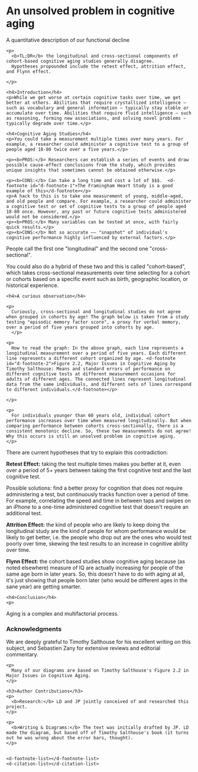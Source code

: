 <!doctype html>

<head>
  <meta charset="utf-8">
  <meta name="viewport" content="width=device-width, initial-scale=1">
  <style id="distill-article-specific-styles">
    <%=require("static/styles.css") %>
  </style>
  <script src="https://distill.pub/template.v2.js"></script>
</head>

<body>

  <d-front-matter>
    <script type="text/json">
      <%= JSON.stringify(require("./frontmatter.json"), null, 4) %>
    </script>
  </d-front-matter>

  <d-title>
    <h1>An unsolved problem in cognitive aging</h1>
    <p>A quantitative description of our functional decline</p>
  </d-title>

  <d-article>

    <p>
      <b>TL;DR</b> the longitudinal and cross-sectional components of cohort-based cognitive aging studies generally disagree.
      Hypotheses propounded include the retest effect, attrition effect, and Flynn effect.

    </p>

    <h4>Introduction</h4>
    <p>While we get worse at certain cognitive tasks over time, we get better at others. Abilities that require crystallized intelligence — such as vocabulary and general information — typically stay stable or accumulate over time. Abilities that require fluid intelligence — such as reasoning, forming new associations, and solving novel problems — typically degrade over time.</p>

    <h4>Cognitive Aging Studies</h4>
    <p>You could take a measurement multiple times over many years. For example, a researcher could administer a cognitive test to a group of people aged 18-80 twice over a five years.</p>
    
    <p><b>PROS:</b> Researchers can establish a series of events and draw possible cause-effect conclusions from the study, which provides unique insights that sometimes cannot be obtained otherwise.</p>
    
    <p><b>CONS:</b> Can take a long time and cost a lot of $$$.  <d-footnote id="d-footnote-1">The Framingham Heart Study is a good example of this</d-footnote></p>
    <p>A hack to this is to take one measurement of young, middle-aged, and old people and compare. For example, a researcher could administer a cognitive test or set of cognitive tests to a group of people aged 18-80 once. However, any past or future cognitive tests administered would not be considered.</p>
    <p><b>PROS:</b> Many variables can be tested at once, with fairly quick results.</p>
    <p><b>CONS:</b> Not so accurate –– "snapshot" of individual's cognitive performance highly influenced by external factors.</p>
   <p>People call the first one "longitudinal" and the second one "cross-sectional".</p>
<p>You could also do a hybrid of these two and this is called "cohort-based", which takes cross-sectional measurements over time selecting for a cohort or cohorts based on a specific event such as birth, geographic location, or historical experience. 
 </p>

    <h4>A curious observation</h4>

    <p>
      Curiously, cross-sectional and longitudinal studies do not agree when grouped in cohorts by age! The graph below is taken from a study testing "episodic memory factor score", a proxy for verbal memory, over a period of five years grouped into cohorts by age.
      </p>
<figure class="l-screen">
<div id="observablehq-5cb18737"></div>
<script type="module">
import {Runtime, Inspector} from "https://cdn.jsdelivr.net/npm/@observablehq/runtime@4/dist/runtime.js";
import define from "https://api.observablehq.com/@laurademing/cognition-with-age.js?v=3";
const inspect = Inspector.into("#observablehq-5cb18737");
(new Runtime).module(define, name => name === "chart" ? inspect() : undefined);
</script>
</figure>

    <p>
      How to read the graph: In the above graph, each line represents a longitudinal measurement over a period of five years. Each different line represents a different cohort organized by age. <d-footnote id="d-footnote-2">Figure 2.2, Major Issues in Cognitive Aging by Timothy Salthouse: Means and standard errors of performance on different cognitive tests at different measurement occasions for adults of different ages. The connected lines represent longitudinal data from the same individuals, and different sets of lines correspond to different individuals.</d-footnote></p>

    </p>

    <p>
      For individuals younger than 60 years old, individual cohort performance increases over time when measured longitudinally. But when comparing performance between cohorts cross-sectionally, there is a consistent monotonic decline. So, these two measurements do not agree! Why this occurs is still an unsolved problem in cognitive aging.
    </p>

<p>There are current hypotheses that try to explain this contradiction:</p>

<p><b>Retest Effect:</b> taking the test multiple times makes you better at it, even over a period of 5+ years between taking the first cognitive test and the last cognitive test.</p>

<p>Possible solutions: find a better proxy for cognition that does not require administering a test, but continuously tracks function over a period of time. For example, correlating the speed and time in between taps and swipes on an iPhone to a one-time administered cognitive test that doesn't require an additional test.</p>

<p><b> Attrition Effect:</b> the kind of people who are likely to keep doing the longitudinal study are the kind of people for whom performance would be likely to get better, i.e. the people who drop out are the ones who would test poorly over time, skewing the test results to an increase in cognitive ability over time.</p>

   <p><b>Flynn Effect:</b> the cohort based studies show cognitive aging because (as noted elsewhere) measure of IQ are actually increasing for people of the same age born in later years. So, this doesn't have to do with aging at all, it's just showing that people born later (who would be different ages in the sane year) are getting smarter. 
</p>
    
    <h4>Conclusion</h4>
    <p>
Aging is a complex and multifactorial process.
    </p>


  </d-article>



  <d-appendix>
    <h3>Acknowledgments</h3>
    <p>
      We are deeply grateful to Timothy Salthouse for his excellent writing on this subject, and Sebastien Zany for extensive reviews and editorial commentary.
    </p>

    <p>
      Many of our diagrams are based on Timothy Salthouse's Figure 2.2 in Major Issues in Cognitive Aging.
    </p>

    <h3>Author Contributions</h3>
    <p>
      <b>Research:</b> LD and JP jointly conceived of and researched this project.
    </p>

    <p>
      <b>Writing & Diagrams:</b> The text was initially drafted by JP. LD made the diagram, but based off of Timothy Salthouse's book (it turns out he was wrong about the error bars, thought).
    </p>


    <d-footnote-list></d-footnote-list>
    <d-citation-list></d-citation-list>
  </d-appendix>

  <!-- bibliography will be inlined during Distill pipeline's pre-rendering -->
  <d-bibliography src="bibliography.bib"></d-bibliography>

</body>
